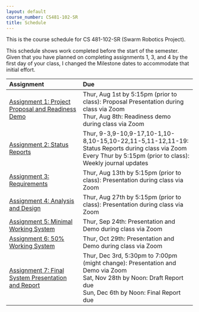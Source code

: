 ```yaml
---
layout: default
course_number: CS481-102-SR
title: Schedule
---
```


This is the course schedule for CS 481-102-SR (Swarm Robotics Project).

This schedule shows work completed before the start of the semester.  Given that you have planned on completing assignments 1, 3, and 4 by the first day of your class, I changed the Milestone dates to accommodate that initial effort.

**Assignment** | **Due**
:--------------|:---------
[Assignment 1: Project Proposal and Readiness Demo](assign/assign01.html)  | Thur, Aug 1st by 5:15pm (prior to class): Proposal Presentation during class via Zoom<br>Thur, Aug 8th: Readiness demo during class via Zoom
[Assignment 2: Status Reports](assign/assign02.html)                       | Thur, 9-3,9-10,9-17,10-1,10-8,10-15,10-22,11-5,11-12,11-19: Status Reports during class via Zoom<br>Every Thur by 5:15pm (prior to class): Weekly journal updates
[Assignment 3: Requirements](assign/assign03.html)                         | Thur, Aug 13th by 5:15pm (prior to class): Presentation during class via Zoom
[Assignment 4: Analysis and Design](assign/assign04.html)                  | Thur, Aug 27th by 5:15pm (prior to class): Presentation during class via Zoom
[Assignment 5: Minimal Working System](assign/assign05.html)               | Thur, Sep 24th: Presentation and Demo during class via Zoom
[Assignment 6: 50% Working System](assign/assign06.html)                   | Thur, Oct 29th: Presentation and Demo during class via Zoom
[Assignment 7: Final System Presentation and Report](assign/assign07.html) | Thur, Dec 3rd, 5:30pm to 7:00pm (might change): Presentation and Demo via Zoom<br>Sat, Nov 28th by Noon: Draft Report due<br>Sun, Dec 6th by Noon: Final Report due